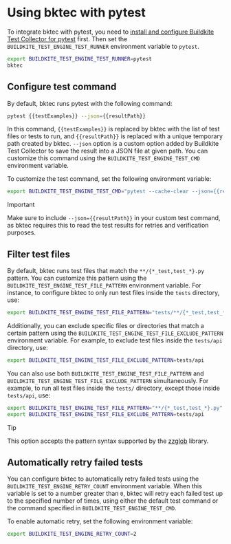 # Using bktec with pytest
To integrate bktec with pytest, you need to [install and configure Buildkite Test Collector for pytest](https://buildkite.com/docs/test-engine/python-collectors#pytest-collector) first. Then set the `BUILDKITE_TEST_ENGINE_TEST_RUNNER` environment variable to `pytest`.

```sh
export BUILDKITE_TEST_ENGINE_TEST_RUNNER=pytest
bktec
```

## Configure test command
By default, bktec runs pytest with the following command:

```sh
pytest {{testExamples}} --json={{resultPath}}
```

In this command, `{{testExamples}}` is replaced by bktec with the list of test files or tests to run, and `{{resultPath}}` is replaced with a unique temporary path created by bktec. `--json` option is a custom option added by Buildkite Test Collector to save the result into a JSON file at given path. You can customize this command using the `BUILDKITE_TEST_ENGINE_TEST_CMD` environment variable. 

To customize the test command, set the following environment variable:
```sh
export BUILDKITE_TEST_ENGINE_TEST_CMD="pytest --cache-clear --json={{resultPath}} {{testExamples}}"
```

> [!IMPORTANT]
> Make sure to include `--json={{resultPath}}` in your custom test command, as bktec requires this to read the test results for retries and verification purposes.

## Filter test files
By default, bktec runs test files that match the `**/{*_test,test_*}.py` pattern. You can customize this pattern using the `BUILDKITE_TEST_ENGINE_TEST_FILE_PATTERN` environment variable. For instance, to configure bktec to only run test files inside the `tests` directory, use:

```sh
export BUILDKITE_TEST_ENGINE_TEST_FILE_PATTERN="tests/**/{*_test,test_*}.py"
```

Additionally, you can exclude specific files or directories that match a certain pattern using the `BUILDKITE_TEST_ENGINE_TEST_FILE_EXCLUDE_PATTERN` environment variable. For example, to exclude test files inside the `tests/api` directory, use:

```sh
export BUILDKITE_TEST_ENGINE_TEST_FILE_EXCLUDE_PATTERN=tests/api
```

You can also use both `BUILDKITE_TEST_ENGINE_TEST_FILE_PATTERN` and `BUILDKITE_TEST_ENGINE_TEST_FILE_EXCLUDE_PATTERN` simultaneously. For example, to run all test files inside the `tests/` directory, except those inside `tests/api`, use:

```sh
export BUILDKITE_TEST_ENGINE_TEST_FILE_PATTERN="**/{*_test,test_*}.py"
export BUILDKITE_TEST_ENGINE_TEST_FILE_EXCLUDE_PATTERN=tests/api
```

> [!TIP]
> This option accepts the pattern syntax supported by the [zzglob](https://github.com/DrJosh9000/zzglob?tab=readme-ov-file#pattern-syntax) library.

## Automatically retry failed tests
You can configure bktec to automatically retry failed tests using the `BUILDKITE_TEST_ENGINE_RETRY_COUNT` environment variable. When this variable is set to a number greater than `0`, bktec will retry each failed test up to the specified number of times, using either the default test command or the command specified in `BUILDKITE_TEST_ENGINE_TEST_CMD`.

To enable automatic retry, set the following environment variable:
```sh
export BUILDKITE_TEST_ENGINE_RETRY_COUNT=2
```

